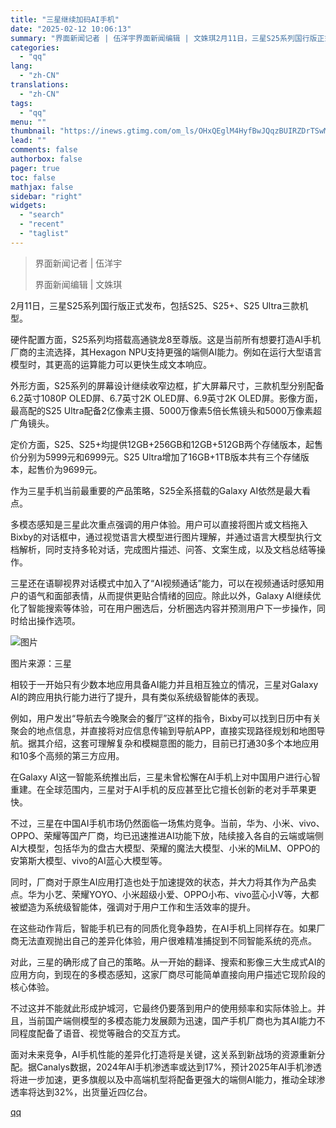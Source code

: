 ```yaml
---
title: "三星继续加码AI手机"
date: "2025-02-12 10:06:13"
summary: "界面新闻记者 | 伍洋宇界面新闻编辑 | 文姝琪2月11日，三星S25系列国行版正式发布，包括S25..."
categories:
  - "qq"
lang:
  - "zh-CN"
translations:
  - "zh-CN"
tags:
  - "qq"
menu: ""
thumbnail: "https://inews.gtimg.com/om_ls/OHxQEglM4HyfBwJQqzBUIRZDrTSwMc8whz4E135MTUcvAAA_640360/0"
lead: ""
comments: false
authorbox: false
pager: true
toc: false
mathjax: false
sidebar: "right"
widgets:
  - "search"
  - "recent"
  - "taglist"
---
```


> 界面新闻记者 | 伍洋宇
> 
> 界面新闻编辑 | 文姝琪

2月11日，三星S25系列国行版正式发布，包括S25、S25+、S25 Ultra三款机型。

硬件配置方面，S25系列均搭载高通骁龙8至尊版。这是当前所有想要打造AI手机厂商的主流选择，其Hexagon NPU支持更强的端侧AI能力。例如在运行大型语言模型时，其更高的运算能力可以更快生成文本响应。

外形方面，S25系列的屏幕设计继续收窄边框，扩大屏幕尺寸，三款机型分别配备6.2英寸1080P OLED屏、6.7英寸2K OLED屏、6.9英寸2K OLED屏。影像方面，最高配的S25 Ultra配备2亿像素主摄、5000万像素5倍长焦镜头和5000万像素超广角镜头。

定价方面，S25、S25+均提供12GB+256GB和12GB+512GB两个存储版本，起售价分别为5999元和6999元。S25 Ultra增加了16GB+1TB版本共有三个存储版本，起售价为9699元。

作为三星手机当前最重要的产品策略，S25全系搭载的Galaxy AI依然是最大看点。 

多模态感知是三星此次重点强调的用户体验。用户可以直接将图片或文档拖入Bixby的对话框中，通过视觉语言大模型进行图片理解，并通过语言大模型执行文档解析，同时支持多轮对话，完成图片描述、问答、文案生成，以及文档总结等操作。

三星还在语聊视界对话模式中加入了“AI视频通话”能力，可以在视频通话时感知用户的语气和面部表情，从而提供更贴合情绪的回应。除此以外，Galaxy AI继续优化了智能搜索等体验，可在用户圈选后，分析圈选内容并预测用户下一步操作，同时给出操作选项。

![图片](https://inews.gtimg.com/om_bt/Oi3PMCpqIlOChK93EeksRIQeIeOx4iOfTDiit7CE3fuz0AA/641)

图片来源：三星

相较于一开始只有少数本地应用具备AI能力并且相互独立的情况，三星对Galaxy AI的跨应用执行能力进行了提升，具有类似系统级智能体的表现。

例如，用户发出“导航去今晚聚会的餐厅”这样的指令，Bixby可以找到日历中有关聚会的地点信息，并直接将对应信息传输到导航APP，直接实现路径规划和地图导航。据其介绍，这套可理解复杂和模糊意图的能力，目前已打通30多个本地应用和10多个高频的第三方应用。

在Galaxy AI这一智能系统推出后，三星未曾松懈在AI手机上对中国用户进行心智重建。在全球范围内，三星对于AI手机的反应甚至比它擅长创新的老对手苹果更快。

不过，三星在中国AI手机市场仍然面临一场焦灼竞争。当前，华为、小米、vivo、OPPO、荣耀等国产厂商，均已迅速推进AI功能下放，陆续接入各自的云端或端侧AI大模型，包括华为的盘古大模型、荣耀的魔法大模型、小米的MiLM、OPPO的安第斯大模型、vivo的AI蓝心大模型等。

同时，厂商对于原生AI应用打造也处于加速提效的状态，并大力将其作为产品卖点。华为小艺、荣耀YOYO、小米超级小爱、OPPO小布、vivo蓝心小V等，大都被塑造为系统级智能体，强调对于用户工作和生活效率的提升。

在这些动作背后，智能手机已有的同质化竞争趋势，在AI手机上同样存在。如果厂商无法直观抛出自己的差异化体验，用户很难精准捕捉到不同智能系统的亮点。

对此，三星的确形成了自己的策略。从一开始的翻译、搜索和影像三大生成式AI的应用方向，到现在的多模态感知，这家厂商尽可能简单直接向用户描述它现阶段的核心体验。

不过这并不能就此形成护城河，它最终仍要落到用户的使用频率和实际体验上。并且，当前国产端侧模型的多模态能力发展颇为迅速，国产手机厂商也为其AI能力不同程度配备了语音、视觉等融合的交互方式。

面对未来竞争，AI手机性能的差异化打造将是关键，这关系到新战场的资源重新分配。据Canalys数据，2024年AI手机渗透率或达到17%，预计2025年AI手机渗透将进一步加速，更多旗舰以及中高端机型将配备更强大的端侧AI能力，推动全球渗透率将达到32%，出货量近四亿台。

[qq](https://new.qq.com/rain/a/20250212A02KGK00)
